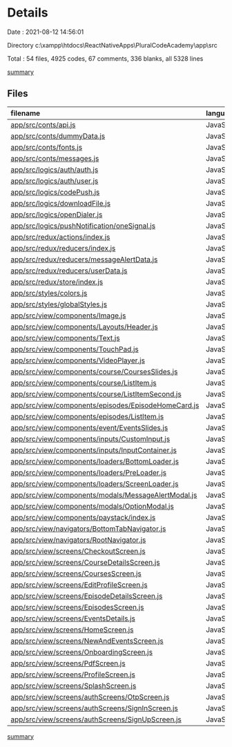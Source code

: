 # Details

Date : 2021-08-12 14:56:01

Directory c:\xampp\htdocs\ReactNativeApps\PluralCodeAcademy\app\src

Total : 54 files,  4925 codes, 67 comments, 336 blanks, all 5328 lines

[summary](results.md)

## Files
| filename | language | code | comment | blank | total |
| :--- | :--- | ---: | ---: | ---: | ---: |
| [app/src/conts/api.js](/app/src/conts/api.js) | JavaScript | 2 | 0 | 2 | 4 |
| [app/src/conts/dummyData.js](/app/src/conts/dummyData.js) | JavaScript | 21 | 0 | 2 | 23 |
| [app/src/conts/fonts.js](/app/src/conts/fonts.js) | JavaScript | 5 | 0 | 2 | 7 |
| [app/src/conts/messages.js](/app/src/conts/messages.js) | JavaScript | 2 | 0 | 1 | 3 |
| [app/src/logics/auth/auth.js](/app/src/logics/auth/auth.js) | JavaScript | 47 | 6 | 9 | 62 |
| [app/src/logics/auth/user.js](/app/src/logics/auth/user.js) | JavaScript | 41 | 4 | 5 | 50 |
| [app/src/logics/codePush.js](/app/src/logics/codePush.js) | JavaScript | 17 | 2 | 2 | 21 |
| [app/src/logics/downloadFile.js](/app/src/logics/downloadFile.js) | JavaScript | 57 | 0 | 5 | 62 |
| [app/src/logics/openDialer.js](/app/src/logics/openDialer.js) | JavaScript | 11 | 0 | 4 | 15 |
| [app/src/logics/pushNotification/oneSignal.js](/app/src/logics/pushNotification/oneSignal.js) | JavaScript | 35 | 7 | 5 | 47 |
| [app/src/redux/actions/index.js](/app/src/redux/actions/index.js) | JavaScript | 13 | 0 | 3 | 16 |
| [app/src/redux/reducers/index.js](/app/src/redux/reducers/index.js) | JavaScript | 7 | 0 | 2 | 9 |
| [app/src/redux/reducers/messageAlertData.js](/app/src/redux/reducers/messageAlertData.js) | JavaScript | 12 | 0 | 2 | 14 |
| [app/src/redux/reducers/userData.js](/app/src/redux/reducers/userData.js) | JavaScript | 12 | 0 | 2 | 14 |
| [app/src/redux/store/index.js](/app/src/redux/store/index.js) | JavaScript | 4 | 0 | 1 | 5 |
| [app/src/styles/colors.js](/app/src/styles/colors.js) | JavaScript | 12 | 0 | 2 | 14 |
| [app/src/styles/globalStyles.js](/app/src/styles/globalStyles.js) | JavaScript | 12 | 0 | 2 | 14 |
| [app/src/view/components/Image.js](/app/src/view/components/Image.js) | JavaScript | 47 | 0 | 2 | 49 |
| [app/src/view/components/Layouts/Header.js](/app/src/view/components/Layouts/Header.js) | JavaScript | 75 | 0 | 4 | 79 |
| [app/src/view/components/Text.js](/app/src/view/components/Text.js) | JavaScript | 17 | 0 | 2 | 19 |
| [app/src/view/components/TouchPad.js](/app/src/view/components/TouchPad.js) | JavaScript | 85 | 0 | 3 | 88 |
| [app/src/view/components/VideoPlayer.js](/app/src/view/components/VideoPlayer.js) | JavaScript | 43 | 0 | 4 | 47 |
| [app/src/view/components/course/CoursesSlides.js](/app/src/view/components/course/CoursesSlides.js) | JavaScript | 130 | 0 | 4 | 134 |
| [app/src/view/components/course/ListItem.js](/app/src/view/components/course/ListItem.js) | JavaScript | 58 | 0 | 3 | 61 |
| [app/src/view/components/course/ListItemSecond.js](/app/src/view/components/course/ListItemSecond.js) | JavaScript | 92 | 0 | 2 | 94 |
| [app/src/view/components/episodes/EpisodeHomeCard.js](/app/src/view/components/episodes/EpisodeHomeCard.js) | JavaScript | 150 | 0 | 3 | 153 |
| [app/src/view/components/episodes/ListItem.js](/app/src/view/components/episodes/ListItem.js) | JavaScript | 51 | 0 | 2 | 53 |
| [app/src/view/components/event/EventsSlides.js](/app/src/view/components/event/EventsSlides.js) | JavaScript | 130 | 0 | 5 | 135 |
| [app/src/view/components/inputs/CustomInput.js](/app/src/view/components/inputs/CustomInput.js) | JavaScript | 55 | 0 | 3 | 58 |
| [app/src/view/components/inputs/InputContainer.js](/app/src/view/components/inputs/InputContainer.js) | JavaScript | 30 | 0 | 3 | 33 |
| [app/src/view/components/loaders/BottomLoader.js](/app/src/view/components/loaders/BottomLoader.js) | JavaScript | 11 | 0 | 3 | 14 |
| [app/src/view/components/loaders/PreLoader.js](/app/src/view/components/loaders/PreLoader.js) | JavaScript | 43 | 0 | 3 | 46 |
| [app/src/view/components/loaders/ScreenLoader.js](/app/src/view/components/loaders/ScreenLoader.js) | JavaScript | 35 | 0 | 4 | 39 |
| [app/src/view/components/modals/MessageAlertModal.js](/app/src/view/components/modals/MessageAlertModal.js) | JavaScript | 161 | 0 | 7 | 168 |
| [app/src/view/components/modals/OptionModal.js](/app/src/view/components/modals/OptionModal.js) | JavaScript | 53 | 0 | 5 | 58 |
| [app/src/view/components/paystack/index.js](/app/src/view/components/paystack/index.js) | JavaScript | 44 | 0 | 2 | 46 |
| [app/src/view/navigators/BottomTabNavigator.js](/app/src/view/navigators/BottomTabNavigator.js) | JavaScript | 175 | 1 | 10 | 186 |
| [app/src/view/navigators/RootNavigator.js](/app/src/view/navigators/RootNavigator.js) | JavaScript | 66 | 1 | 6 | 73 |
| [app/src/view/screens/CheckoutScreen.js](/app/src/view/screens/CheckoutScreen.js) | JavaScript | 76 | 0 | 4 | 80 |
| [app/src/view/screens/CourseDetailsScreen.js](/app/src/view/screens/CourseDetailsScreen.js) | JavaScript | 360 | 4 | 26 | 390 |
| [app/src/view/screens/CoursesScreen.js](/app/src/view/screens/CoursesScreen.js) | JavaScript | 294 | 5 | 22 | 321 |
| [app/src/view/screens/EditProfileScreen.js](/app/src/view/screens/EditProfileScreen.js) | JavaScript | 251 | 7 | 12 | 270 |
| [app/src/view/screens/EpisodeDetailsScreen.js](/app/src/view/screens/EpisodeDetailsScreen.js) | JavaScript | 219 | 2 | 14 | 235 |
| [app/src/view/screens/EpisodesScreen.js](/app/src/view/screens/EpisodesScreen.js) | JavaScript | 228 | 3 | 20 | 251 |
| [app/src/view/screens/EventsDetails.js](/app/src/view/screens/EventsDetails.js) | JavaScript | 256 | 4 | 20 | 280 |
| [app/src/view/screens/HomeScreen.js](/app/src/view/screens/HomeScreen.js) | JavaScript | 227 | 9 | 15 | 251 |
| [app/src/view/screens/NewAndEventsScreen.js](/app/src/view/screens/NewAndEventsScreen.js) | JavaScript | 212 | 3 | 16 | 231 |
| [app/src/view/screens/OnboardingScreen.js](/app/src/view/screens/OnboardingScreen.js) | JavaScript | 178 | 0 | 9 | 187 |
| [app/src/view/screens/PdfScreen.js](/app/src/view/screens/PdfScreen.js) | JavaScript | 66 | 0 | 6 | 72 |
| [app/src/view/screens/ProfileScreen.js](/app/src/view/screens/ProfileScreen.js) | JavaScript | 139 | 2 | 8 | 149 |
| [app/src/view/screens/SplashScreen.js](/app/src/view/screens/SplashScreen.js) | JavaScript | 36 | 0 | 4 | 40 |
| [app/src/view/screens/authScreens/OtpScreen.js](/app/src/view/screens/authScreens/OtpScreen.js) | JavaScript | 174 | 3 | 11 | 188 |
| [app/src/view/screens/authScreens/SignInScreen.js](/app/src/view/screens/authScreens/SignInScreen.js) | JavaScript | 155 | 2 | 9 | 166 |
| [app/src/view/screens/authScreens/SignUpScreen.js](/app/src/view/screens/authScreens/SignUpScreen.js) | JavaScript | 193 | 2 | 9 | 204 |

[summary](results.md)